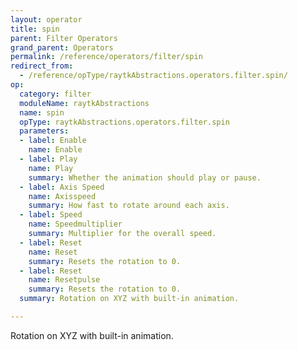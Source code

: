 ```yaml
---
layout: operator
title: spin
parent: Filter Operators
grand_parent: Operators
permalink: /reference/operators/filter/spin
redirect_from:
  - /reference/opType/raytkAbstractions.operators.filter.spin/
op:
  category: filter
  moduleName: raytkAbstractions
  name: spin
  opType: raytkAbstractions.operators.filter.spin
  parameters:
  - label: Enable
    name: Enable
  - label: Play
    name: Play
    summary: Whether the animation should play or pause.
  - label: Axis Speed
    name: Axisspeed
    summary: How fast to rotate around each axis.
  - label: Speed
    name: Speedmultiplier
    summary: Multiplier for the overall speed.
  - label: Reset
    name: Reset
    summary: Resets the rotation to 0.
  - label: Reset
    name: Resetpulse
    summary: Resets the rotation to 0.
  summary: Rotation on XYZ with built-in animation.

---
```



Rotation on XYZ with built-in animation.
